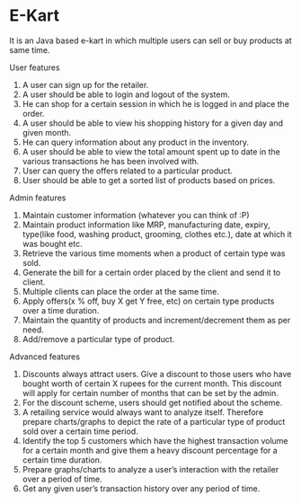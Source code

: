 # E-Kart
It  is an Java based e-kart in which multiple users can sell or buy products at same time. 

User features
1. A user can sign up for the retailer.
2. A user should be able to login and logout of the system.
3. He can shop for a certain session in which he is logged in and place the order.
4. A user should be able to view his shopping history for a given day and given month.
5. He can query information about any product in the inventory.
6. A user should be able to view the total amount spent up to date in the various
transactions he has been involved with.
7. User can query the offers related to a particular product.
8. User should be able to get a sorted list of products based on prices.


Admin features
1. Maintain customer information (whatever you can think of :P)
2. Maintain product information like MRP, manufacturing date, expiry, type(like food,
washing product, grooming, clothes etc.), date at which it was bought etc.
3. Retrieve the various time moments when a product of certain type was sold.
4. Generate the bill for a certain order placed by the client and send it to client.
5. Multiple clients can place the order at the same time.
6. Apply offers(x % off, buy X get Y free, etc) on certain type products over a time
duration.
7. Maintain the quantity of products and increment/decrement them as per need.
8. Add/remove a particular type of product.


Advanced features
1. Discounts always attract users. Give a discount to those users who have bought worth
of certain X rupees for the current month. This discount will apply for certain number
of months that can be set by the admin.
2. For the discount scheme, users should get notified about the scheme.
3. A retailing service would always want to analyze itself. Therefore prepare
charts/graphs to depict the rate of a particular type of product sold over a certain time
period.
4. Identify the top 5 customers which have the highest transaction volume for a certain
month and give them a heavy discount percentage for a certain time duration.
5. Prepare graphs/charts to analyze a user’s interaction with the retailer over a period of
time.
6. Get any given user’s transaction history over any period of time.
